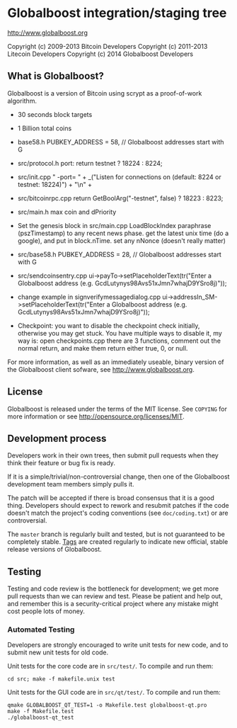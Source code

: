 Globalboost integration/staging tree
================================

http://www.globalboost.org

Copyright (c) 2009-2013 Bitcoin Developers
Copyright (c) 2011-2013 Litecoin Developers
Copyright (c) 2014 Globalboost Developers

What is Globalboost?
----------------

Globalboost is a version of Bitcoin using scrypt as a proof-of-work algorithm.
 - 30 seconds block targets
 - 1 Billion total coins
 
 - base58.h PUBKEY_ADDRESS = 58, // Globalboost addresses start with G
  - src/protocol.h port: return testnet ? 18224 : 8224; 
 - src/init.cpp " -port=<port>           " + _("Listen for connections on <port> (default: 8224 or testnet: 18224)") + "\n" +
 - src/bitcoinrpc.cpp    return GetBoolArg("-testnet", false) ? 18223 : 8223;
 - src/main.h max coin and dPriority
 - Set the genesis block in src/main.cpp LoadBlockIndex paraphrase (pszTimestamp) to any recent news phase. get the latest unix time (do a google), and put in block.nTime. set any nNonce (doesn't really matter)
 - src/base58.h PUBKEY_ADDRESS = 28, // Globalboost addresses start with G
 - src/sendcoinsentry.cpp     ui->payTo->setPlaceholderText(tr("Enter a Globalboost address (e.g. GcdLutynys98Avs51xJmn7whajD9YSro8j)"));
 - change example in signverifymessagedialog.cpp     ui->addressIn_SM->setPlaceholderText(tr("Enter a Globalboost address (e.g. GcdLutynys98Avs51xJmn7whajD9YSro8j)"));
 - Checkpoint: you want to disable the checkpoint check initially, otherwise you may get stuck. You have multiple ways to disable it, my way is: open checkpoints.cpp there are 3 functions, comment out the normal return, and make them return either true, 0, or null.


For more information, as well as an immediately useable, binary version of
the Globalboost client sofware, see http://www.globalboost.org.

License
-------

Globalboost is released under the terms of the MIT license. See `COPYING` for more
information or see http://opensource.org/licenses/MIT.

Development process
-------------------

Developers work in their own trees, then submit pull requests when they think
their feature or bug fix is ready.

If it is a simple/trivial/non-controversial change, then one of the Globalboost
development team members simply pulls it.

The patch will be accepted if there is broad consensus that it is a good thing.
Developers should expect to rework and resubmit patches if the code doesn't
match the project's coding conventions (see `doc/coding.txt`) or are
controversial.

The `master` branch is regularly built and tested, but is not guaranteed to be
completely stable. [Tags](https://github.com/GlobalBoost/GlobalBoost/tags) are created
regularly to indicate new official, stable release versions of Globalboost.

Testing
-------

Testing and code review is the bottleneck for development; we get more pull
requests than we can review and test. Please be patient and help out, and
remember this is a security-critical project where any mistake might cost people
lots of money.

### Automated Testing

Developers are strongly encouraged to write unit tests for new code, and to
submit new unit tests for old code.

Unit tests for the core code are in `src/test/`. To compile and run them:

    cd src; make -f makefile.unix test

Unit tests for the GUI code are in `src/qt/test/`. To compile and run them:

    qmake GLOBALBOOST_QT_TEST=1 -o Makefile.test globalboost-qt.pro
    make -f Makefile.test
    ./globalboost-qt_test

